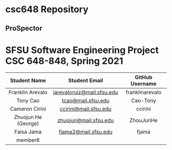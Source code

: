 # csc648 Repository
## ProSpector
# SFSU Software Engineering Project CSC 648-848, Spring 2021


| Student Name          |        Student Email        | GitHub Username |
|    :---:              |            :---:            |     :---:       |
| Franklin Arevalo      | jarevaloruiz@mail.sfsu.edu  | franklinarevalo |
| Tony Cao              | tcao@mail.sfsu.edu          | Cao-Tony        |
| Cameron Cirini        | ccirini@mail.sfsu.edu       | ccirini         |
| Zhuojun He (George)   | zhuojun@mail.sfsu.edu       | ZhouJunHe       |
| Faisa Jama            | fjama2@mail.sfsu.edu        | fjama           |
| member6               |                             |                 |

